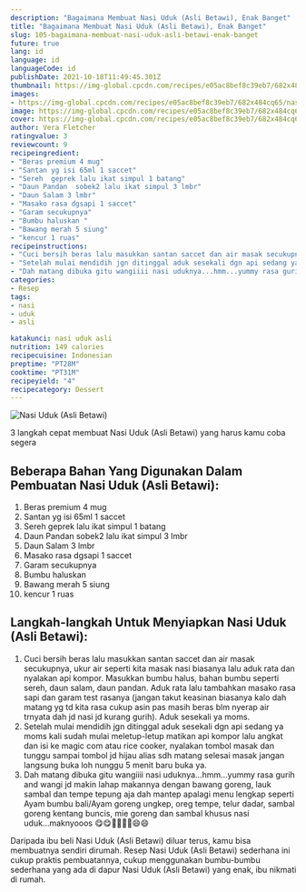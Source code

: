 ```yaml
---
description: "Bagaimana Membuat Nasi Uduk (Asli Betawi), Enak Banget"
title: "Bagaimana Membuat Nasi Uduk (Asli Betawi), Enak Banget"
slug: 105-bagaimana-membuat-nasi-uduk-asli-betawi-enak-banget
future: true
lang: id
language: id
languageCode: id
publishDate: 2021-10-18T11:49:45.301Z 
thumbnail: https://img-global.cpcdn.com/recipes/e05ac8bef8c39eb7/682x484cq65/nasi-uduk-asli-betawi-foto-resep-utama.png
images:
- https://img-global.cpcdn.com/recipes/e05ac8bef8c39eb7/682x484cq65/nasi-uduk-asli-betawi-foto-resep-utama.png
image: https://img-global.cpcdn.com/recipes/e05ac8bef8c39eb7/682x484cq65/nasi-uduk-asli-betawi-foto-resep-utama.png
cover: https://img-global.cpcdn.com/recipes/e05ac8bef8c39eb7/682x484cq65/nasi-uduk-asli-betawi-foto-resep-utama.png
author: Vera Fletcher
ratingvalue: 3
reviewcount: 9
recipeingredient:
- "Beras premium 4 mug"
- "Santan yg isi 65ml 1 saccet"
- "Sereh  geprek lalu ikat simpul 1 batang"
- "Daun Pandan  sobek2 lalu ikat simpul 3 lmbr"
- "Daun Salam 3 lmbr"
- "Masako rasa dgsapi 1 saccet"
- "Garam secukupnya"
- "Bumbu haluskan "
- "Bawang merah 5 siung"
- "kencur 1 ruas"
recipeinstructions:
- "Cuci bersih beras lalu masukkan santan saccet dan air masak secukupnya, ukur air seperti kita masak nasi biasanya lalu aduk rata dan nyalakan api kompor. Masukkan bumbu halus, bahan bumbu seperti sereh, daun salam, daun pandan. Aduk rata lalu tambahkan masako rasa sapi dan garam test rasanya (jangan takut keasinan biasanya kalo dah matang yg td kita rasa cukup asin pas masih beras blm nyerap air trnyata dah jd nasi jd kurang gurih). Aduk sesekali ya moms."
- "Setelah mulai mendidih jgn ditinggal aduk sesekali dgn api sedang ya moms kali sudah mulai meletup-letup matikan api kompor lalu angkat dan isi ke magic com atau rice cooker, nyalakan tombol masak dan tunggu sampai tombol jd hijau alias sdh matang selesai masak jangan langsung buka loh nunggu 5 menit baru buka ya."
- "Dah matang dibuka gitu wangiiii nasi uduknya...hmm...yummy rasa gurih and wangi jd makin lahap makannya dengan bawang goreng, lauk sambal dan tempe tepung aja dah mantep apalagi menu lengkap seperti Ayam bumbu bali/Ayam goreng ungkep, oreg tempe, telur dadar, sambal goreng kentang buncis, mie goreng dan sambal khusus nasi uduk...maknyooos 😋😋👍🏻👍🏻😄😄"
categories:
- Resep
tags:
- nasi
- uduk
- asli

katakunci: nasi uduk asli 
nutrition: 149 calories
recipecuisine: Indonesian
preptime: "PT28M"
cooktime: "PT31M"
recipeyield: "4"
recipecategory: Dessert
---
```



![Nasi Uduk (Asli Betawi)](https://img-global.cpcdn.com/recipes/e05ac8bef8c39eb7/682x484cq65/nasi-uduk-asli-betawi-foto-resep-utama.png)

3 langkah cepat membuat  Nasi Uduk (Asli Betawi) yang harus kamu coba segera

<!--inarticleads1-->

## Beberapa Bahan Yang Digunakan Dalam Pembuatan Nasi Uduk (Asli Betawi):

1. Beras premium 4 mug
1. Santan yg isi 65ml 1 saccet
1. Sereh  geprek lalu ikat simpul 1 batang
1. Daun Pandan  sobek2 lalu ikat simpul 3 lmbr
1. Daun Salam 3 lmbr
1. Masako rasa dgsapi 1 saccet
1. Garam secukupnya
1. Bumbu haluskan 
1. Bawang merah 5 siung
1. kencur 1 ruas



<!--inarticleads2-->

## Langkah-langkah Untuk Menyiapkan Nasi Uduk (Asli Betawi):

1. Cuci bersih beras lalu masukkan santan saccet dan air masak secukupnya, ukur air seperti kita masak nasi biasanya lalu aduk rata dan nyalakan api kompor. Masukkan bumbu halus, bahan bumbu seperti sereh, daun salam, daun pandan. Aduk rata lalu tambahkan masako rasa sapi dan garam test rasanya (jangan takut keasinan biasanya kalo dah matang yg td kita rasa cukup asin pas masih beras blm nyerap air trnyata dah jd nasi jd kurang gurih). Aduk sesekali ya moms.
1. Setelah mulai mendidih jgn ditinggal aduk sesekali dgn api sedang ya moms kali sudah mulai meletup-letup matikan api kompor lalu angkat dan isi ke magic com atau rice cooker, nyalakan tombol masak dan tunggu sampai tombol jd hijau alias sdh matang selesai masak jangan langsung buka loh nunggu 5 menit baru buka ya.
1. Dah matang dibuka gitu wangiiii nasi uduknya...hmm...yummy rasa gurih and wangi jd makin lahap makannya dengan bawang goreng, lauk sambal dan tempe tepung aja dah mantep apalagi menu lengkap seperti Ayam bumbu bali/Ayam goreng ungkep, oreg tempe, telur dadar, sambal goreng kentang buncis, mie goreng dan sambal khusus nasi uduk...maknyooos 😋😋👍🏻👍🏻😄😄




Daripada ibu beli  Nasi Uduk (Asli Betawi)  diluar terus, kamu  bisa membuatnya sendiri dirumah. Resep  Nasi Uduk (Asli Betawi)  sederhana ini cukup praktis pembuatannya, cukup menggunakan bumbu-bumbu sederhana yang ada di dapur  Nasi Uduk (Asli Betawi)  yang enak, ibu nikmati di rumah.

